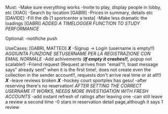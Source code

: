Must:
-Make sure everything works 
-Invite to play, display people in lobby, etc [XIAO]
-Search by location [GABRI]
-Prices in summary, details etc [DAVIDE]
-Fill the db [1 sportcenter a testa]
-Make less dramatic the loadings [GABRI] *ADDED A TIMELOGGER FUNCTION TO STUDY PERFORMANCE*

Optional:
-notifiche push

UseCases: [GABRI, MATTEO]
***X***  -Signup -> Login (username is empty!!) *AGGIUNTA FUNZIONE SETUSERNAME PER LA REGISTRAZIONE CON EMAIL NORMALE*
-Add achivements (***If empty it crashes!!,*** popup not scalable!)
-Friend request (Request arrives from "email"!!, toast message says" already sent" when it is the first time!, does not create even the collection in the sender account!!, requests don't arrive real time or at all!!)
***X***  -leave reviews broken
***X***  -hockey court sportplex has gesu!
-after reserving there's no reservation! *AFTER SETTING THE CORRECT USERNAME IT WORKS, NEEDS MORE INVESTIGATION WITH FRESH ACCOUNTS*
-add instant refresh of ratings after leaving one
-can still leave a review a second time
-0 stars in reservation detail page,although it says 1 review